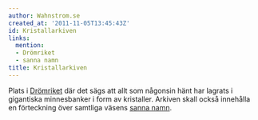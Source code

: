 ```yaml
---
author: Wahnstrom.se
created_at: '2011-11-05T13:45:43Z'
id: Kristallarkiven
links:
  mention:
  - Drömriket
  - sanna namn
title: Kristallarkiven
---
```


Plats i [Drömriket] där det sägs att allt som någonsin hänt har lagrats i gigantiska minnesbanker i
form av kristaller. Arkiven skall också innehålla en förteckning över samtliga väsens [sanna namn].

  [Drömriket]: Drömriket
  [sanna namn]: sanna_namn